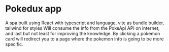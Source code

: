 # Pokedux app

A spa built using React with typescript and language, vite as bundle builder, tailwind for styles
Will consume the info from the PokeApi API on internet, and last but not least for improving the knowledge. By clicking a pokemon card will redirect you to a page where the pokemon info is going to be more specific.